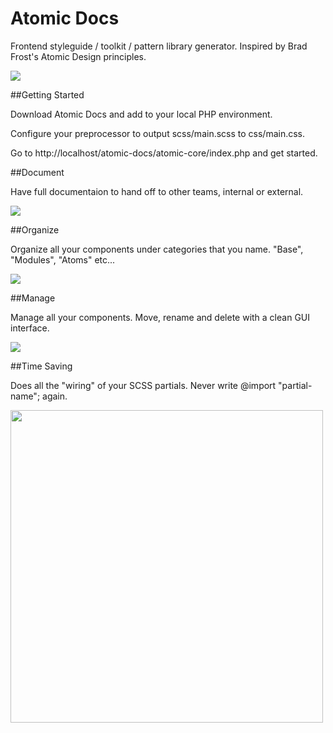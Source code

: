 # Atomic Docs

Frontend styleguide / toolkit / pattern library generator. Inspired by Brad Frost's Atomic Design principles.

<a href="http://atomicdocs.io/"><img class="demoImg" src="http://atomicdocs.io/img/demo1.gif"></a>

##Getting Started

Download Atomic Docs and add to your local PHP environment.

Configure your preprocessor to output scss/main.scss to css/main.css.

Go to http://localhost/atomic-docs/atomic-core/index.php and get started.

##Document

Have full documentaion to hand off to other teams, internal or external.

<img class="docImage" src="http://atomicdocs.io/img/document.png">

##Organize

Organize all your components under categories that you name. "Base", "Modules", "Atoms" etc...

<img src="http://atomicdocs.io/img/organize.png"/>

##Manage

Manage all your components. Move, rename and delete with a clean GUI interface.

<img src="http://atomicdocs.io/img/manage.gif"/>

##Time Saving

Does all the "wiring" of your SCSS partials. Never write @import "partial-name"; again.

<img width="500" src="http://atomicdocs.io/img/helpful.png"/>
